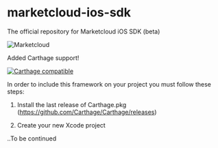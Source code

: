 # marketcloud-ios-sdk
The official repository for Marketcloud iOS SDK (beta)

![Marketcloud](https://media.licdn.com/media/AAEAAQAAAAAAAARfAAAAJDg0NDI5OTU2LWQ2MDQtNGU4YS1iMzQwLTNkY2VjYTBjM2FjYw.png)

Added Carthage support!

[![Carthage compatible](https://img.shields.io/badge/Carthage-compatible-4BC51D.svg?style=flat)](https://github.com/Carthage/Carthage)

In order to include this framework on your project you must follow these steps:

1) Install the last release of Carthage.pkg (https://github.com/Carthage/Carthage/releases)

2) Create your new Xcode project

..To be continued
